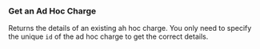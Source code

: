 ### Get an Ad Hoc Charge

Returns the details of an existing ah hoc charge. You only need to specify the unique
`id` of the ad hoc charge to get the correct details.
